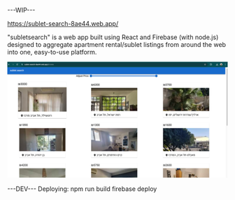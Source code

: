 ---WIP---

https://sublet-search-8ae44.web.app/

"subletsearch" is a web app built using React and Firebase (with node.js) designed to aggregate apartment rental/sublet listings from around the web into one, easy-to-use platform.

![alt text](https://github.com/yahavya/subletsearch/blob/main/readmepng.png?raw=true)


---DEV---
Deploying:
npm run build
firebase deploy
